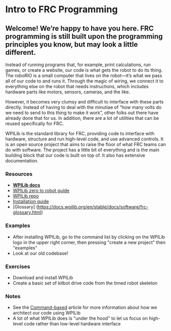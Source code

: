 # Intro to FRC Programming

## Welcome! We’re happy to have you here. FRC programming is still built upon the programming principles you know, but may look a little different.

Instead of running programs that, for example, print calculations, run games, or create a website, our code is what gets the robot to do its thing. The roboRIO is a small computer that lives on the robot—it’s what we pass all of our code to and runs it. Through the magic of wiring, we connect it to everything else on the robot that needs instructions, which includes hardware parts like motors, sensors, cameras, and the like.

However, it becomes very clumsy and difficult to interface with these parts directly. Instead of having to deal with the minutiae of “how many volts do we need to send to this thing to make it work”, other folks out there have already done that for us. In addition, there are a lot of utilities that can be reused specifically for FRC. 

WPILib is the standard library for FRC, providing code to interface with hardware, structure and run high-level code, and use advanced controls. It is an open source project that aims to raise the floor of what FRC teams can do with software. The project has a little bit of everything and is the main building block that our code is built on top of. It also has extensive documentation.

### Resources

- **[WPILib docs](https://docs.wpilib.org/en/stable/index.html)**
- [WPILib zero to robot guide](https://docs.wpilib.org/en/stable/docs/zero-to-robot/introduction.html)
- [WPILib repo](https://github.com/wpilibsuite/allwpilib)
- [Installation guide](https://docs.wpilib.org/en/stable/docs/zero-to-robot/step-2/wpilib-setup.html)
- [Glossary] (https://docs.wpilib.org/en/stable/docs/software/frc-glossary.html)

### Examples

- After installing WPILib, go to the command list by clicking on the WPILib logo in the upper right corner, then pressing "create a new project" then "examples"
- Look at our old codebase!

### Exercises

- Download and install WPILib
- Create a basic set of kitbot drive code from the timed robot skeleton

### Notes

- See the [Command-based](CommandBased.md) article for more information about how we architect our code using WPILib
- A lot of what WPILib does is "under the hood" to let us focus on high-level code rather than low-level hardware interface
